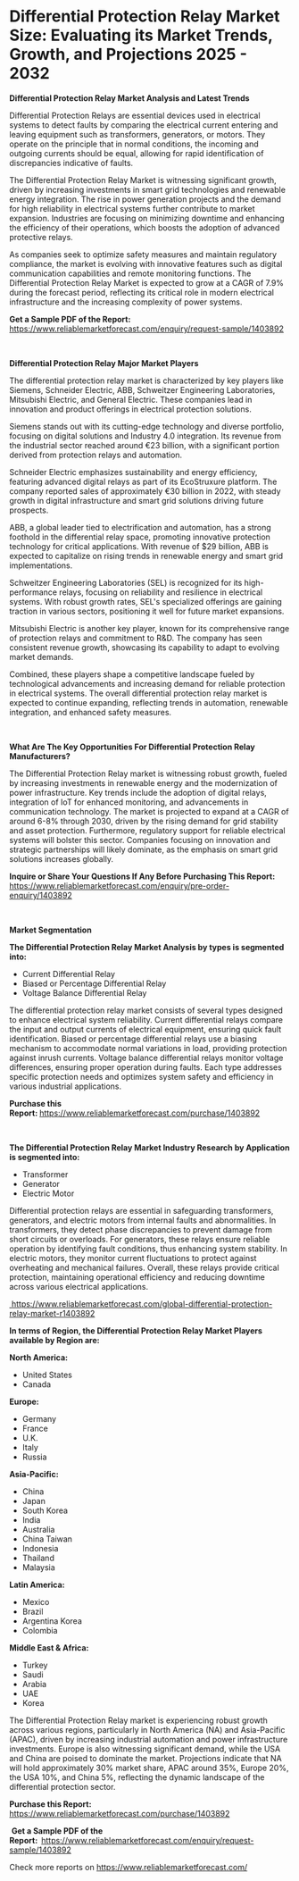 <p><h1>Differential Protection Relay Market Size: Evaluating its Market Trends, Growth, and Projections 2025 - 2032</h1></p><p><strong>Differential Protection Relay Market Analysis and Latest Trends</strong></p>
<p><p>Differential Protection Relays are essential devices used in electrical systems to detect faults by comparing the electrical current entering and leaving equipment such as transformers, generators, or motors. They operate on the principle that in normal conditions, the incoming and outgoing currents should be equal, allowing for rapid identification of discrepancies indicative of faults. </p><p>The Differential Protection Relay Market is witnessing significant growth, driven by increasing investments in smart grid technologies and renewable energy integration. The rise in power generation projects and the demand for high reliability in electrical systems further contribute to market expansion. Industries are focusing on minimizing downtime and enhancing the efficiency of their operations, which boosts the adoption of advanced protective relays. </p><p>As companies seek to optimize safety measures and maintain regulatory compliance, the market is evolving with innovative features such as digital communication capabilities and remote monitoring functions. The Differential Protection Relay Market is expected to grow at a CAGR of 7.9% during the forecast period, reflecting its critical role in modern electrical infrastructure and the increasing complexity of power systems.</p></p>
<p><strong>Get a Sample PDF of the Report:&nbsp;</strong> <a href="https://www.reliablemarketforecast.com/enquiry/request-sample/1403892?utm_campaign=2011&utm_medium=2&utm_source=Github&utm_content=ia&utm_term=13012025&utm_id=differential-protection-relay">https://www.reliablemarketforecast.com/enquiry/request-sample/1403892</a></p>
<p>&nbsp;</p>
<p><strong>Differential Protection Relay Major Market Players</strong></p>
<p><p>The differential protection relay market is characterized by key players like Siemens, Schneider Electric, ABB, Schweitzer Engineering Laboratories, Mitsubishi Electric, and General Electric. These companies lead in innovation and product offerings in electrical protection solutions.</p><p>Siemens stands out with its cutting-edge technology and diverse portfolio, focusing on digital solutions and Industry 4.0 integration. Its revenue from the industrial sector reached around €23 billion, with a significant portion derived from protection relays and automation.</p><p>Schneider Electric emphasizes sustainability and energy efficiency, featuring advanced digital relays as part of its EcoStruxure platform. The company reported sales of approximately €30 billion in 2022, with steady growth in digital infrastructure and smart grid solutions driving future prospects.</p><p>ABB, a global leader tied to electrification and automation, has a strong foothold in the differential relay space, promoting innovative protection technology for critical applications. With revenue of $29 billion, ABB is expected to capitalize on rising trends in renewable energy and smart grid implementations.</p><p>Schweitzer Engineering Laboratories (SEL) is recognized for its high-performance relays, focusing on reliability and resilience in electrical systems. With robust growth rates, SEL's specialized offerings are gaining traction in various sectors, positioning it well for future market expansions.</p><p>Mitsubishi Electric is another key player, known for its comprehensive range of protection relays and commitment to R&D. The company has seen consistent revenue growth, showcasing its capability to adapt to evolving market demands.</p><p>Combined, these players shape a competitive landscape fueled by technological advancements and increasing demand for reliable protection in electrical systems. The overall differential protection relay market is expected to continue expanding, reflecting trends in automation, renewable integration, and enhanced safety measures.</p></p>
<p>&nbsp;</p>
<p><strong>What Are The Key Opportunities For Differential Protection Relay Manufacturers?</strong></p>
<p><p>The Differential Protection Relay market is witnessing robust growth, fueled by increasing investments in renewable energy and the modernization of power infrastructure. Key trends include the adoption of digital relays, integration of IoT for enhanced monitoring, and advancements in communication technology. The market is projected to expand at a CAGR of around 6-8% through 2030, driven by the rising demand for grid stability and asset protection. Furthermore, regulatory support for reliable electrical systems will bolster this sector. Companies focusing on innovation and strategic partnerships will likely dominate, as the emphasis on smart grid solutions increases globally.</p></p>
<p><strong>Inquire or Share Your Questions If Any Before Purchasing This Report:</strong> <a href="https://www.reliablemarketforecast.com/enquiry/pre-order-enquiry/1403892?utm_campaign=2011&utm_medium=2&utm_source=Github&utm_content=ia&utm_term=13012025&utm_id=differential-protection-relay">https://www.reliablemarketforecast.com/enquiry/pre-order-enquiry/1403892</a></p>
<p>&nbsp;</p>
<p><strong>Market Segmentation</strong></p>
<p><strong>The Differential Protection Relay Market Analysis by types is segmented into:</strong></p>
<p><ul><li>Current Differential Relay</li><li>Biased or Percentage Differential Relay</li><li>Voltage Balance Differential Relay</li></ul></p>
<p><p>The differential protection relay market consists of several types designed to enhance electrical system reliability. Current differential relays compare the input and output currents of electrical equipment, ensuring quick fault identification. Biased or percentage differential relays use a biasing mechanism to accommodate normal variations in load, providing protection against inrush currents. Voltage balance differential relays monitor voltage differences, ensuring proper operation during faults. Each type addresses specific protection needs and optimizes system safety and efficiency in various industrial applications.</p></p>
<p><strong>Purchase this Report:&nbsp;</strong><a href="https://www.reliablemarketforecast.com/purchase/1403892?utm_campaign=2011&utm_medium=2&utm_source=Github&utm_content=ia&utm_term=13012025&utm_id=differential-protection-relay">https://www.reliablemarketforecast.com/purchase/1403892</a></p>
<p>&nbsp;</p>
<p><strong>The Differential Protection Relay Market Industry Research by Application is segmented into:</strong></p>
<p><ul><li>Transformer</li><li>Generator</li><li>Electric Motor</li></ul></p>
<p><p>Differential protection relays are essential in safeguarding transformers, generators, and electric motors from internal faults and abnormalities. In transformers, they detect phase discrepancies to prevent damage from short circuits or overloads. For generators, these relays ensure reliable operation by identifying fault conditions, thus enhancing system stability. In electric motors, they monitor current fluctuations to protect against overheating and mechanical failures. Overall, these relays provide critical protection, maintaining operational efficiency and reducing downtime across various electrical applications.</p></p>
<p><a href="https://www.reliablemarketforecast.com/global-differential-protection-relay-market-r1403892?utm_campaign=2011&utm_medium=2&utm_source=Github&utm_content=ia&utm_term=13012025&utm_id=differential-protection-relay">&nbsp;https://www.reliablemarketforecast.com/global-differential-protection-relay-market-r1403892</a></p>
<p><strong>In terms of Region, the Differential Protection Relay Market Players available by Region are:</strong></p>
<p>
    <p> <strong> North America: </strong>
        <ul>
            <li>United States</li>
            <li>Canada</li>
        </ul>
        </p> 
    <p> <strong> Europe: </strong>
        <ul>
            <li>Germany</li>
            <li>France</li>
            <li>U.K.</li>
            <li>Italy</li>
            <li>Russia</li>
        </ul>
        </p> 
    <p> <strong> Asia-Pacific: </strong>
        <ul>
            <li>China</li>
            <li>Japan</li>
            <li>South Korea</li>
            <li>India</li>
            <li>Australia</li>
            <li>China Taiwan</li>
            <li>Indonesia</li>
            <li>Thailand</li>
            <li>Malaysia</li>
        </ul>
        </p> 
    <p> <strong> Latin America: </strong>
        <ul>
            <li>Mexico</li>
            <li>Brazil</li>
            <li>Argentina Korea</li>
            <li>Colombia</li>
        </ul>
        </p> 
    <p> <strong> Middle East & Africa: </strong>
        <ul>
            <li>Turkey</li>
            <li>Saudi</li>
            <li>Arabia</li>
            <li>UAE</li>
            <li>Korea</li>
        </ul>
    </p>
    </p>
<p><p>The Differential Protection Relay market is experiencing robust growth across various regions, particularly in North America (NA) and Asia-Pacific (APAC), driven by increasing industrial automation and power infrastructure investments. Europe is also witnessing significant demand, while the USA and China are poised to dominate the market. Projections indicate that NA will hold approximately 30% market share, APAC around 35%, Europe 20%, the USA 10%, and China 5%, reflecting the dynamic landscape of the differential protection sector.</p></p>
<p><strong>Purchase this Report: </strong><a href="https://www.reliablemarketforecast.com/purchase/1403892?utm_campaign=2011&utm_medium=2&utm_source=Github&utm_content=ia&utm_term=13012025&utm_id=differential-protection-relay">https://www.reliablemarketforecast.com/purchase/1403892</a></p>
<p>&nbsp;<strong>Get a Sample PDF of the Report:&nbsp;&nbsp;</strong><a href="https://www.reliablemarketforecast.com/enquiry/request-sample/1403892?utm_campaign=2011&utm_medium=2&utm_source=Github&utm_content=ia&utm_term=13012025&utm_id=differential-protection-relay">https://www.reliablemarketforecast.com/enquiry/request-sample/1403892</a></p>
<p><strong></strong></p>
<p>Check more reports on <a href="https://www.reliablemarketforecast.com/?utm_campaign=2011&utm_medium=2&utm_source=Github&utm_content=ia&utm_term=13012025&utm_id=differential-protection-relay">https://www.reliablemarketforecast.com/</a></p>